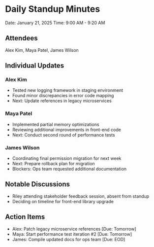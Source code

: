 # Daily Standup Minutes
Date: January 21, 2025
Time: 9:00 AM - 9:20 AM

## Attendees
Alex Kim, Maya Patel, James Wilson

## Individual Updates
### Alex Kim
* Tested new logging framework in staging environment
* Found minor discrepancies in error code mapping
* Next: Update references in legacy microservices

### Maya Patel
* Implemented partial memory optimizations
* Reviewing additional improvements in front-end code
* Next: Conduct second round of performance tests

### James Wilson
* Coordinating final permission migration for next week
* Next: Prepare rollback plan for migration
* Blockers: Ops team requested additional documentation

## Notable Discussions
* Riley attending stakeholder feedback session, absent from standup
* Deciding on timeline for front-end library upgrade

## Action Items
* Alex: Patch legacy microservice references [Due: Tomorrow]
* Maya: Start performance test iteration #2 [Due: Tomorrow]
* James: Compile updated docs for ops team [Due: EOD]